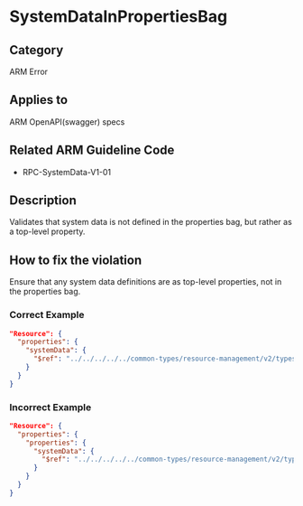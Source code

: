 # SystemDataInPropertiesBag

## Category

ARM Error

## Applies to

ARM OpenAPI(swagger) specs

## Related ARM Guideline Code

- RPC-SystemData-V1-01

## Description

Validates that system data is not defined in the properties bag, but rather as a top-level property.

## How to fix the violation

Ensure that any system data definitions are as top-level properties, not in the properties bag.

### Correct Example

```json
"Resource": {
  "properties": {
    "systemData": {
      "$ref": "../../../../../common-types/resource-management/v2/types.json#/definitions/systemData",
    }
  }
}
```

### Incorrect Example

```json
"Resource": {
  "properties": {
    "properties": {
      "systemData": {
        "$ref": "../../../../../common-types/resource-management/v2/types.json#/definitions/systemData",
      }
    }
  }
}
```
